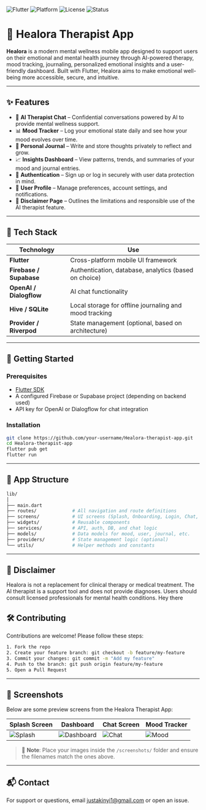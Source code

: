 ![Flutter](https://img.shields.io/badge/Flutter-3.x-blue?logo=flutter)
![Platform](https://img.shields.io/badge/Platform-Android%20%7C%20iOS-lightgrey)
![License](https://img.shields.io/badge/License-MIT-green)
![Status](https://img.shields.io/badge/Status-In_Development-orange)

# 🧠 Healora Therapist App

**Healora** is a modern mental wellness mobile app designed to support users on their emotional and mental health journey through AI-powered therapy, mood tracking, journaling, personalized emotional insights and a user-friendly dashboard. Built with Flutter, Healora aims to make emotional well-being more accessible, secure, and intuitive.

---

## ✨ Features

- 💬 **AI Therapist Chat** – Confidential conversations powered by AI to provide mental wellness support.
- 📊 **Mood Tracker** – Log your emotional state daily and see how your mood evolves over time.
- 📓 **Personal Journal** – Write and store thoughts privately to reflect and grow.
- 📈 **Insights Dashboard** – View patterns, trends, and summaries of your mood and journal entries.
- 🔐 **Authentication** – Sign up or log in securely with user data protection in mind.
- 👤 **User Profile** – Manage preferences, account settings, and notifications.
- 📜 **Disclaimer Page** – Outlines the limitations and responsible use of the AI therapist feature.

---

## 🧩 Tech Stack

| Technology | Use |
|------------|-----|
| **Flutter** | Cross-platform mobile UI framework |
| **Firebase / Supabase** | Authentication, database, analytics (based on choice) |
| **OpenAI / Dialogflow** | AI chat functionality |
| **Hive / SQLite** | Local storage for offline journaling and mood tracking |
| **Provider / Riverpod** | State management (optional, based on architecture) |

---

## 🚀 Getting Started

### Prerequisites

- [Flutter SDK](https://docs.flutter.dev/get-started/install)
- A configured Firebase or Supabase project (depending on backend used)
- API key for OpenAI or Dialogflow for chat integration

### Installation

```bash
git clone https://github.com/your-username/Healora-therapist-app.git
cd Healora-therapist-app
flutter pub get
flutter run
```
---

## 📱 App Structure
```bash
lib/
│
├── main.dart
├── routes/             # All navigation and route definitions
├── screens/            # UI screens (Splash, Onboarding, Login, Chat, etc.)
├── widgets/            # Reusable components
├── services/           # API, auth, DB, and chat logic
├── models/             # Data models for mood, user, journal, etc.
├── providers/          # State management logic (optional)
└── utils/              # Helper methods and constants
```
---

## 🔐 Disclaimer

Healora is not a replacement for clinical therapy or medical treatment. The AI therapist is a support tool and does not provide diagnoses. Users should consult licensed professionals for mental health conditions. Hey there

## 🛠️ Contributing
Contributions are welcome! Please follow these steps:
```bash
1. Fork the repo
2. Create your feature branch: git checkout -b feature/my-feature
3. Commit your changes: git commit -m "Add my feature"
4. Push to the branch: git push origin feature/my-feature
5. Open a Pull Request
   ```
---

## 📸 Screenshots

Below are some preview screens from the Healora Therapist App:

| Splash Screen | Dashboard | Chat Screen | Mood Tracker |
|---------------|-----------|-------------|---------------|
| ![Splash](screenshots/splash.png) | ![Dashboard](screenshots/dashboard.png) | ![Chat](screenshots/chat.png) | ![Mood](screenshots/mood_tracker.png) |

> 📁 **Note**: Place your images inside the `/screenshots/` folder and ensure the filenames match the ones above.

---

## 📬 Contact
For support or questions, email justakinyi1@gmail.com or open an issue.
